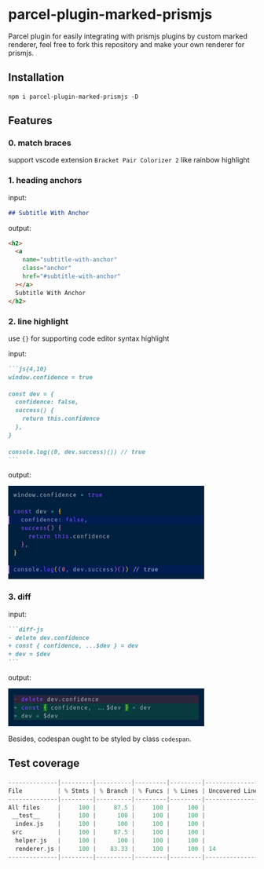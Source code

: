 # parcel-plugin-marked-prismjs

Parcel plugin for easily integrating with prismjs plugins by custom marked renderer, feel free to fork this repository and make your own renderer for prismjs.

## Installation

```
npm i parcel-plugin-marked-prismjs -D
```

## Features

### 0. match braces

support vscode extension `Bracket Pair Colorizer 2` like rainbow highlight

### 1. heading anchors

input:

```md
## Subtitle With Anchor
```

output:

```html
<h2>
  <a
    name="subtitle-with-anchor"
    class="anchor"
    href="#subtitle-with-anchor"
  ></a>
  Subtitle With Anchor
</h2>
```

### 2. line highlight

use `{}` for supporting code editor syntax highlight

input:

````md
```js{4,10}
window.confidence = true

const dev = {
  confidence: false,
  success() {
    return this.confidence
  },
}

console.log((0, dev.success)()) // true
```
````

output:

![linehighlight](example/img/line-highlight.png)

### 3. diff

input:

````md
```diff-js
- delete dev.confidence
+ const { confidence, ...$dev } = dev
+ dev = $dev
```
````

output:

![diff](example/img/diff.png)

Besides, codespan ought to be styled by class `codespan`.

## Test coverage

```c
--------------|---------|----------|---------|---------|-------------------
File          | % Stmts | % Branch | % Funcs | % Lines | Uncovered Line #s
--------------|---------|----------|---------|---------|-------------------
All files     |     100 |     87.5 |     100 |     100 |
 __test__     |     100 |      100 |     100 |     100 |
  index.js    |     100 |      100 |     100 |     100 |
 src          |     100 |     87.5 |     100 |     100 |
  helper.js   |     100 |      100 |     100 |     100 |
  renderer.js |     100 |    83.33 |     100 |     100 | 14
--------------|---------|----------|---------|---------|-------------------
```
